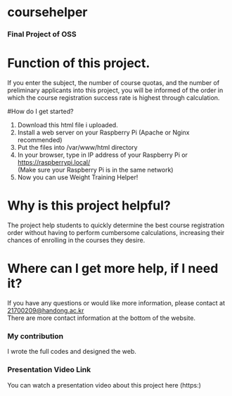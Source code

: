 # coursehelper

### Final Project of OSS

# Function of this project. 
If you enter the subject, the number of course quotas, and the number of preliminary applicants into this project, you will be informed of the order in which the course registration success rate is highest through calculation.

#How do I get started?
1. Download this html file i uploaded.
2. Install a web server on your Raspberry Pi (Apache or Nginx recommended)
3. Put the files into /var/www/html directory
4. In your browser, type in IP address of your Raspberry Pi or https://raspberrypi.local/ <br>(Make sure your Raspberry Pi is in the same network)
5. Now you can use Weight Training Helper!

# Why is this project helpful?
The project help students to quickly determine the best course registration order without having to perform cumbersome calculations, increasing their chances of enrolling in the courses they desire.

# Where can I get more help, if I need it?
If you have any questions or would like more information, please contact at 21700209@handong.ac.kr <br>
There are more contact information at the bottom of the website.

### My contribution
I wrote the full codes and designed the web.

### Presentation Video Link
You can watch a presentation video about this project here (https:)
